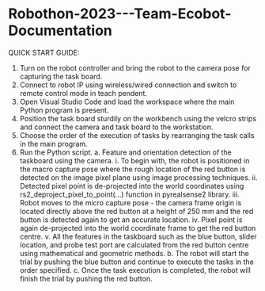 # Robothon-2023---Team-Ecobot-Documentation


QUICK START GUIDE:
1.	Turn on the robot controller and bring the robot to the camera pose for capturing the task board.
2.	Connect to robot IP using wireless/wired connection and switch to remote control mode in teach pendent.
3.	Open Visual Studio Code and load the workspace where the main Python program is present.
4.	Position the task board sturdily on the workbench using the velcro strips and connect the camera and task board to the workstation.
5.	Choose the order of the execution of tasks by rearranging the task calls in the main program.
6.	Run the Python script.
  a.	Feature and orientation detection of the taskboard using the camera.
    i.	To begin with, the robot is positioned in the macro capture pose where the rough location of the red button is detected on the image pixel plane using image processing techniques.
    ii.	Detected pixel point is de-projected into the world coordinates using rs2_deproject_pixel_to_point(...) function in pyrealsense2 library.
    iii.	Robot moves to the micro capture pose - the camera frame origin is located directly above the red button at a height of 250 mm and the red button is detected again to get an accurate location.
    iv.	Pixel point is again de-projected into the world coordinate frame to get the red button centre.
    v.	All the features in the taskboard such as the blue button, slider location, and probe test port are calculated from the red button centre using mathematical and geometric methods.
  b.	The robot will start the trial by pushing the blue button and continue to execute the tasks in the order specified.
  c.	Once the task execution is completed, the robot will finish the trial by pushing the red button.
